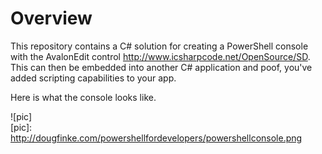 # Overview
This repository contains a C# solution for creating a PowerShell console with the AvalonEdit control http://www.icsharpcode.net/OpenSource/SD.
This can then be embedded into another C# application and poof, you've added scripting capabilities to your app.

Here is what the console looks like.

![pic]       
[pic]: http://dougfinke.com/powershellfordevelopers/powershellconsole.png
